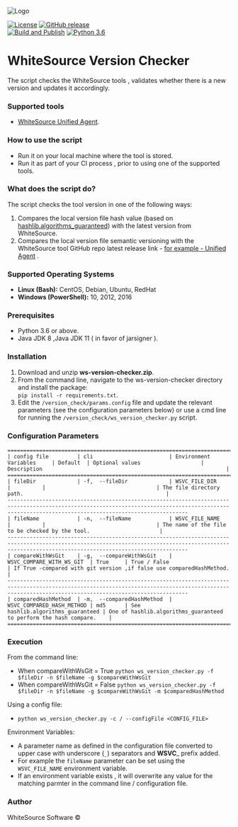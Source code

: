 ![Logo](https://whitesource-resources.s3.amazonaws.com/ws-sig-images/Whitesource_Logo_178x44.png)  

[![License](https://img.shields.io/badge/License-Apache%202.0-yellowgreen.svg)](https://opensource.org/licenses/Apache-2.0)
[![GitHub release](https://img.shields.io/github/v/release/whitesource-ps/ws-version-checker)](https://github.com/whitesource-ps/ws-version-checker/releases/latest)    
[![Build and Publish](https://github.com/whitesource-ps/ws-version-checker/actions/workflows/ci.yml/badge.svg)](https://github.com/whitesource-ps/ws-version-checker/actions/workflows/ci.yml)
[![Python 3.6](https://upload.wikimedia.org/wikipedia/commons/thumb/8/8c/Blue_Python_3.6%2B_Shield_Badge.svg/86px-Blue_Python_3.6%2B_Shield_Badge.svg.png)](https://www.python.org/downloads/release/python-360/)

# WhiteSource Version Checker
The script checks the WhiteSource tools , validates whether there is a new version and updates it accordingly.
### Supported tools 
- [WhiteSource Unified Agent](https://whitesource.atlassian.net/wiki/spaces/WD/pages/804814917/Unified+Agent+Overview).

### How to use the script
- Run it on your local machine where the tool is stored.
- Run it as part of your CI process , prior to using one of the supported tools.

### What does the script do?
The script checks the tool version in one of the following ways:
1. Compares the local version file hash value (based on [hashlib.algorithms_guaranteed](https://github.com/python/cpython/blob/main/Lib/hashlib.py)) with the latest version from WhiteSource.
2. Compares the local version file semantic versioning with the WhiteSource tool GitHub repo latest release link - [for example - Unified Agent](https://github.com/whitesource/unified-agent-distribution/releases) .

### Supported Operating Systems
- **Linux (Bash):**	CentOS, Debian, Ubuntu, RedHat
- **Windows (PowerShell):**	10, 2012, 2016

### Prerequisites
- Python 3.6 or above.
- Java JDK 8 ,Java JDK 11 ( in favor of jarsigner ).  

### Installation
1. Download and unzip **ws-version-checker.zip**.
2. From the command line, navigate to the ws-version-checker directory and install the package:  
   `pip install -r requirements.txt`. 
3. Edit the `/version_check/params.config` file and update the relevant parameters (see the configuration parameters below) or
   use a cmd line for running the `/version_check/ws_version_checker.py` script.
    
### Configuration Parameters
```
=====================================================================================================================================================================================================
| config file         | cli                        | Environment Variables     | Default  | Optional values                   | Description                                                          |
=====================================================================================================================================================================================================
| fileDir             | -f,  --fileDir             | WSVC_FILE_DIR             |          |                                   | The file directory path.                                             |
-----------------------------------------------------------------------------------------------------------------------------------------------------------------------------------------------------
| fileName            | -n,  --fileName            | WSVC_FILE_NAME            |          |                                   | The name of the file to be checked by the tool.                      |
-----------------------------------------------------------------------------------------------------------------------------------------------------------------------------------------------------
| compareWithWsGit    | -g,  --compareWithWsGit    | WSVC_COMPARE_WITH_WS_GIT  | True     | True / False                      | If True -compared with git version ,if false use comparedHashMethod. |
-----------------------------------------------------------------------------------------------------------------------------------------------------------------------------------------------------
| comparedHashMethod  | -m,  --comparedHashMethod  | WSVC_COMPARED_HASH_METHOD | md5      | See hashlib.algorithms_guaranteed | One of hashlib.algorithms_guaranteed to perform the hash compare.    |
=====================================================================================================================================================================================================
```
 ### Execution
 From the command line:
 - When compareWithWsGit = True
 `python ws_version_checker.py -f $fileDir -n $fileName -g $compareWithWsGit`
 - When compareWithWsGit = False
 `python ws_version_checker.py -f $fileDir -n $fileName -g $compareWithWsGit -m $comparedHashMethod`
 
 Using a config file:
 - `python ws_version_checker.py -c / --configFile <CONFIG_FILE>`
 
 Environment Variables:
 - A parameter name as defined in the configuration file converted to upper case with underscore (`_`) separators and **WSVC**_ prefix added.
 - For example the `fileName` parameter can be set using the `WSVC_FILE_NAME` environment variable.
 - If an environment variable exists , it will overwrite any value for the matching parmter in the command line  / configuration file.
   
 
### Author
WhiteSource Software ©
